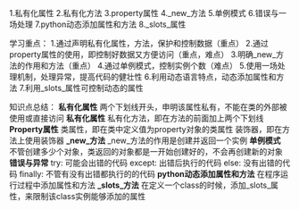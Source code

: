 1.私有化属性
2.私有化方法
3.property属性
4._new_方法
5.单例模式
6.错误与一场处理
7.python动态添加属性和方法
8._slots_属性

学习重点：
1.通过声明私有化属性，方法，保护和控制数据（重点）
2.通过property属性的使用，即控制好数据又方便访问（重点，难点）
3.明确_new_方法的作用和方法（重点）
4.通过单例模式，控制实例个数（难点）
5.使用一场处理机制，处理异常，提高代码的健壮性
6.利用动态语言特点，动态添加属性和方法
7.利用_slots_属性可控制动态的属性


知识点总结：
**私有化属性**
    两个下划线开头，申明该属性私有，不能在类的外部被使用或直接访问
**私有化属性**
    私有化方法，即在方法的前面加上两个下划线
**Property属性**
    类属性，即在类中定义值为property对象的类属性
    装饰器，即在方法上使用装饰器
**_new_方法**
    _new_方法的作用是创建并返回一个实例
**单例模式**
    不管创建多少个对象，类返回的对象都是一开始创建好的，不会再创建新的对象
**错误与异常**
       try:
                可能会出错的代码
            except:
                出错后执行的代码
            else:
                没有出错的代码
            finally:
                不管有没有出错都执行的的代码
**python动态添加属性和方法**
    在程序运行过程中添加属性和方法
**_slots_方法**
    在定义一个class的时候，添加_slots_属性，来限制该class实例能够添加的属性